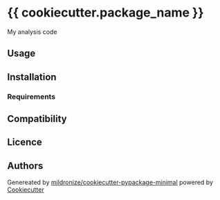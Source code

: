 # {{ cookiecutter.package_name }}

My analysis code

## Usage

## Installation

### Requirements

## Compatibility

## Licence

## Authors

Genereated by [mildronize/cookiecutter-pypackage-minimal](https://github.com/mildronize/cookiecutter-pypackage-minimal) powered by [Cookiecutter](https://github.com/audreyr/cookiecutter)
